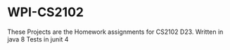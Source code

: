 # WPI-CS2102

These Projects are the Homework assignments for CS2102 D23. 
Written in java 8
Tests in junit 4
